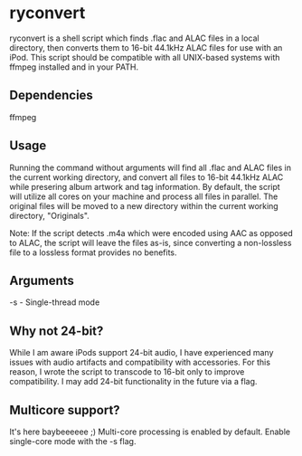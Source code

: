 # ryconvert

ryconvert is a shell script which finds .flac and ALAC files in a local directory, then converts them to 16-bit 44.1kHz ALAC files for use with an iPod. This script should be compatible with all UNIX-based systems with ffmpeg installed and in your PATH.

## Dependencies

ffmpeg

## Usage

Running the command without arguments will find all .flac and ALAC files in the current working directory, and convert all files to 16-bit 44.1kHz ALAC while presering album artwork and tag information. By default, the script will utilize all cores on your machine and process all files in parallel. The original files will be moved to a new directory within the current working directory, "Originals".

Note: If the script detects .m4a which were encoded using AAC as opposed to ALAC, the script will leave the files as-is, since converting a non-lossless file to a lossless format provides no benefits.

## Arguments

 -s - Single-thread mode

## Why not 24-bit?

While I am aware iPods support 24-bit audio, I have experienced many issues with audio artifacts and compatibility with accessories. For this reason, I wrote the script to transcode to 16-bit only to improve compatibility. I may add 24-bit functionality in the future via a flag.

## Multicore support?

It's here baybeeeeee ;)
Multi-core processing is enabled by default. Enable single-core mode with the -s flag.
